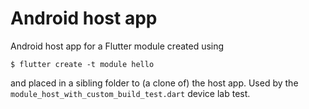 # Android host app

Android host app for a Flutter module created using
```
$ flutter create -t module hello
```
and placed in a sibling folder to (a clone of) the host app.
Used by the `module_host_with_custom_build_test.dart` device lab test.
